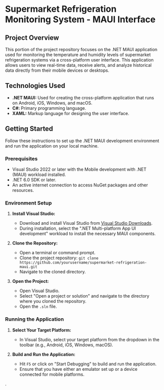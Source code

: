 # Supermarket Refrigeration Monitoring System - MAUI Interface

## Project Overview
This portion of the project repository focuses on the .NET MAUI application used for monitoring the temperature and humidity levels of supermarket refrigeration systems via a cross-platform user interface. This application allows users to view real-time data, receive alerts, and analyze historical data directly from their mobile devices or desktops.

## Technologies Used
- **.NET MAUI:** Used for creating the cross-platform application that runs on Android, iOS, Windows, and macOS.
- **C#:** Primary programming language.
- **XAML:** Markup language for designing the user interface.

## Getting Started
Follow these instructions to set up the .NET MAUI development environment and run the application on your local machine.

### Prerequisites
- Visual Studio 2022 or later with the Mobile development with .NET (MAUI) workload installed.
- .NET 6.0 SDK or later.
- An active internet connection to access NuGet packages and other resources.

### Environment Setup
1. **Install Visual Studio:**
   - Download and install Visual Studio from [Visual Studio Downloads](https://visualstudio.microsoft.com/downloads/).
   - During installation, select the ".NET Multi-platform App UI development" workload to install the necessary MAUI components.

2. **Clone the Repository:**
   - Open a terminal or command prompt.
   - Clone the project repository: `git clone https://github.com/yourusername/supermarket-refrigeration-maui.git`
   - Navigate to the cloned directory.

3. **Open the Project:**
   - Open Visual Studio.
   - Select "Open a project or solution" and navigate to the directory where you cloned the repository.
   - Open the `.sln` file.

### Running the Application
1. **Select Your Target Platform:**
   - In Visual Studio, select your target platform from the dropdown in the toolbar (e.g., Android, iOS, Windows, macOS).

2. **Build and Run the Application:**
   - Hit `F5` or click on "Start Debugging" to build and run the application.
   - Ensure that you have either an emulator set up or a device connected for mobile platforms.

.
